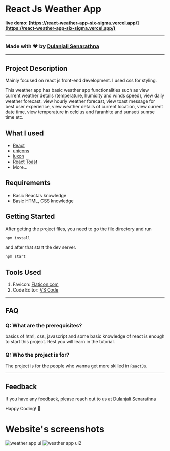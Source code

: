# React Js Weather App

**live demo: [https://react-weather-app-six-sigma.vercel.app/](https://react-weather-app-six-sigma.vercel.app/)**

---

### Made with ❤️ by [Dulanjali Senarathna](https://www.linkedin.com/in/dulanjali-senarathna/)

---

## Project Description

Mainly focused on react js front-end development. I used css for styling.

This weather app has basic weather app functionalities such as view current weather details (temperature, humidity and winds speed), view daily weather forecast, view hourly weather forecast, view toast message for best user experience, view weather details of current location, view current date time, view temperature in celcius and faranhite and sunset/ sunrse time etc.

## What I used

- [React](https://reactjs.org/)
- [unicons](iconscout.com)
- [luxon](https://www.npmjs.com/package/luxon)
- [React Toast](https://www.npmjs.com/package/react-toastify)
- More...

## Requirements

- Basic ReactJs knowledge
- Basic HTML, CSS knowledge

## Getting Started

After getting the project files, you need to go the file directory and run

```shell
npm install
```

and after that start the dev server.

```shell
npm start
```

## Tools Used

1. Favicon: [Flaticon.com](https://www.flaticon.com/)
1. Code Editor: [VS Code](https://code.visualstudio.com/)

---

## FAQ

### Q: What are the prerequisites?

basics of html, css, javascript and some basic knowledge of react is enough to start this project. Rest you will learn in the tutorial.

### Q: Who the project is for?

The project is for the people who wanna get more skilled in `ReactJs`.

---

## Feedback

If you have any feedback, please reach out to us at [Dulanjali Senarathna](https://www.behance.net/dulanjasenarathna)

Happy Coding! 🚀

# Website's screenshots

![weather app ui](https://github.com/Dulanjali-Senarathna/react-weather-app/assets/59603716/17d6427c-da62-4143-a9ba-b6aa9aa541e2)
![weather app ui2](https://github.com/Dulanjali-Senarathna/react-weather-app/assets/59603716/68ac659a-0e50-4755-955f-1e5a3f97e5a2)

